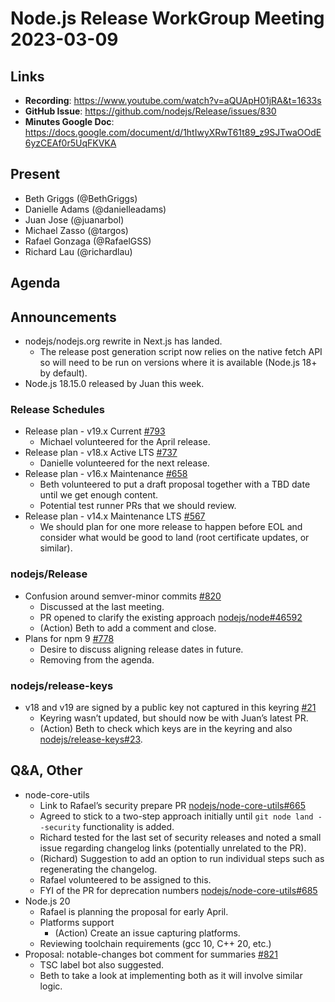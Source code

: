 # Node.js Release WorkGroup Meeting 2023-03-09

## Links

* **Recording**: https://www.youtube.com/watch?v=aQUApH01jRA&t=1633s
* **GitHub Issue**: https://github.com/nodejs/Release/issues/830
* **Minutes Google Doc**: https://docs.google.com/document/d/1htIwyXRwT61t89_z9SJTwaOOdE6yzCEAf0r5UqFKVKA

## Present

* Beth Griggs (@BethGriggs)
* Danielle Adams (@danielleadams)
* Juan Jose (@juanarbol)
* Michael Zasso (@targos)
* Rafael Gonzaga (@RafaelGSS)
* Richard Lau (@richardlau)

## Agenda

## Announcements

* nodejs/nodejs.org rewrite in Next.js has landed.
  * The release post generation script now relies on the native fetch API so will need to be run on versions where it is available (Node.js 18+ by default).
* Node.js 18.15.0 released by Juan this week.

### Release Schedules
* Release plan - v19.x Current [#793](https://github.com/nodejs/Release/issues/793)
  * Michael volunteered for the April release.
* Release plan - v18.x Active LTS [#737](https://github.com/nodejs/Release/issues/737)
  * Danielle volunteered for the next release.
* Release plan - v16.x Maintenance [#658](https://github.com/nodejs/Release/issues/658)
  * Beth volunteered to put a draft proposal together with a TBD date until we get enough content.
  * Potential test runner PRs that we should review.
* Release plan - v14.x Maintenance LTS [#567](https://github.com/nodejs/Release/issues/567)
  * We should plan for one more release to happen before EOL and consider what would be good to land (root certificate updates, or similar).

### nodejs/Release

* Confusion around semver-minor commits [#820](https://github.com/nodejs/Release/issues/820)
  * Discussed at the last meeting.
  * PR opened to clarify the existing approach [nodejs/node#46592](https://github.com/nodejs/node/pull/46592)
  * (Action) Beth to add a comment and close.
* Plans for npm 9 [#778](https://github.com/nodejs/Release/issues/778)
  * Desire to discuss aligning release dates in future.
  * Removing from the agenda.

### nodejs/release-keys

* v18 and v19 are signed by a public key not captured in this keyring [#21](https://github.com/nodejs/release-keys/issues/21)
  * Keyring wasn’t updated, but should now be with Juan’s latest PR.
  * (Action) Beth to check which keys are in the keyring and also [nodejs/release-keys#23](https://github.com/nodejs/release-keys/issues/23).

## Q&A, Other

* node-core-utils
    * Link to Rafael’s security prepare PR [nodejs/node-core-utils#665](https://github.com/nodejs/node-core-utils/pull/665)
    * Agreed to stick to a two-step approach initially until `git node land --security` functionality is added.
    * Richard tested for the last set of security releases and noted a small issue regarding changelog links (potentially unrelated to the PR).
    * (Richard) Suggestion to add an option to run individual steps such as regenerating the changelog.
    * Rafael volunteered to be assigned to this.
    * FYI of the PR for deprecation numbers [nodejs/node-core-utils#685](https://github.com/nodejs/node-core-utils/pull/685)
* Node.js 20
   * Rafael is planning the proposal for early April.
   * Platforms support
     * (Action) Create an issue capturing platforms.
   * Reviewing toolchain requirements (gcc 10, C++ 20, etc.)
* Proposal: notable-changes bot comment for summaries [#821](https://github.com/nodejs/Release/issues/821)
  * TSC label bot also suggested.
  * Beth to take a look at implementing both as it will involve similar logic.